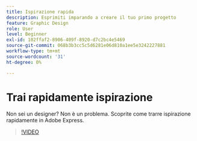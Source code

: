 ```yaml
---
title: Ispirazione rapida
description: Esprimiti imparando a creare il tuo primo progetto
feature: Graphic Design
role: User
level: Beginner
exl-id: 102ffaf2-8906-409f-8920-d7c2bc4e5469
source-git-commit: 068b3b3cc5c5d6281e06d810a1ee5e3242227881
workflow-type: tm+mt
source-wordcount: '31'
ht-degree: 0%

---
```


# Trai rapidamente ispirazione

Non sei un designer? Non è un problema. Scoprite come trarre ispirazione rapidamente in Adobe Express.

>[!VIDEO](https://video.tv.adobe.com/v/3420207?quality=12&learn=on&hidetitle=true)
